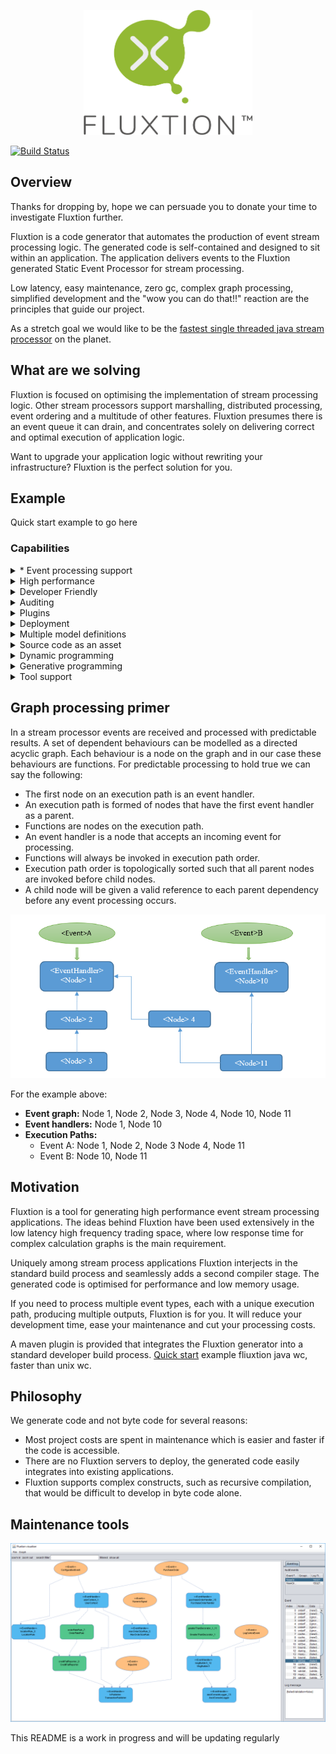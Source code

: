 <p align="center">
  <img width="270" height="200" src="images/Fluxtion_logo.png">
</p>

[![Build Status](https://travis-ci.org/v12technology/fluxtion.svg?branch=master)](https://travis-ci.org/v12technology/fluxtion)

## Overview
Thanks for dropping by, hope we can persuade you to donate your time to investigate Fluxtion further. 

Fluxtion is a code generator that automates the production of event stream processing logic. The generated code is self-contained and designed to sit within an application. The application delivers events to the Fluxtion generated Static Event Processor for stream processing.

Low latency, easy maintenance, zero gc, complex graph processing, simplified development and the "wow you can do that!!" reaction are the principles that guide our project. 

As a stretch goal we would like to be the [fastest single threaded java stream processor](https://github.com/v12technology/fluxtion-quickstart/blob/master/README.md#run) on the planet. 

## What are we solving
Fluxtion is focused on optimising the implementation of stream processing logic. Other stream processors support marshalling, distributed processing, event ordering and a multitude of other features. Fluxtion presumes there is an event queue it can drain, and concentrates solely on delivering correct and optimal execution of application logic. 

Want to upgrade your application logic without rewriting your infrastructure? Fluxtion is the perfect solution for you.

## Example
Quick start example to go here

### Capabilities
<details>
  <summary>*  Event processing support</summary>
  
*  
   * Batching or Streaming
   * Lifecycle – init, terminate, after event
   * Push and pull model
   * Configurable conditional branching
   * Handles complex graphs of thousands of nodes.
   * Event filtering
     * Event type
     * Event type and static annotation value
     * Event type and instance variable value
   * Parent change identification
   * Simple Integration of user functions
   * Stateful or stateless
</details>

<details>
  <summary>High performance</summary>
  
*   
   * Process hundreds of millions of events per second per core
   * Optimal pre-calculated execution path generation.
   * Zero gc
   * Cache optimised
   * JIT friendly code
   * Type inference, no auto-boxing primitive access.
</details>

<details>
  <summary>Developer Friendly</summary>
  
*  
   * Processing inference, no error prone separate graph description required.
   * Easy to use annotation based api for build-time.
   * Multi-language targets from one model, eg C++ processor from Java model.
   * Seamlessly integrate declarative and imperative processing in one processor.
   * Supports dependency injection.
  </details>

<details>
  <summary>Auditing</summary>
  
* 
   *  Auditors record event and node execution paths for post processing analysis.
   *  graphml and png are generated as well as code. 
   *  The graphml can be loaded into the visualiser for analysis.
   *  Audit records are in a structured machine friendly form. 
   *  Dynamic property tracing using reflection.
   *  Auditors can record performance for events and profile systems or individual nodes.
  </details>

<details>
  <summary>Plugins</summary>
  
*  
   * Text processing
   * Csv processing
   * Complex event processing joins, group by, aggregates, windows
   * Statistical functions
   * State machine
   * Functional support
  </details>

<details>
  <summary>Deployment</summary>
  
*  Deployment 
   * Designed to be embedded
   * Use within any java process from j2me to servers.
    </details>

<details>
  <summary>Multiple model definitions</summary>
  
*  
   * Imperative
   * Declarative
   * Dependency injection via annotation
   * Data driven configuration via yml, xml or spring.xml
   * Bespoke strategies
  </details>

<details>
  <summary>Source code as an asset</summary>
  
*  
   * Variable naming strategy for human readable code
   * Audit friendly, prevents runtime dynamism.
   * Simplifies problem resolution, no hidden libraries.
   * Explicit generated code combats concryption – encryption by configuration.
  </details>

<details>
  <summary>Dynamic programming</summary>
  
*  
   * Generated parsers
   * Optimised functions generated conditioned upon variants.
  </details>

<details>
  <summary>Generative programming</summary>
  
*  
   * Function generation
   * Type inference, no autoboxing for primitives.
   * Handler generation from processing inference.
   * Core template customisation.
   * Zero gc logger statically generated.
  </details>

<details>
  <summary>Tool support</summary>
  
*  
   * Maven plugin
   * GraphML xml output
   * Visualiser/analyser
  </details>


## Graph processing primer

In a stream processor events are received and processed with predictable results. A set of dependent behaviours can be modelled as a directed acyclic graph. Each behaviour is a node on the graph and in our case these behaviours are functions. For predictable processing to hold true we can say the following:

*  The first node on an execution path is an event handler.
*  An execution path is formed of nodes that have the first event handler as a parent.
*  Functions are nodes on the execution path.
*  An event handler is a node that accepts an incoming event for processing.
*  Functions will always be invoked in execution path order.
*  Execution path order is topologically sorted such that all parent nodes are invoked before child nodes.
*  A child node will be given a valid reference to each parent dependency before any event processing occurs.


![example graph](images/Execution_graph_paths.png)

For the example above:
*  **Event graph:** Node 1, Node 2, Node 3, Node 4, Node 10, Node 11
*  **Event handlers:** Node 1, Node 10
*  **Execution Paths:**
   * Event A: Node 1, Node 2, Node 3 Node 4, Node 11
   * Event B: Node 10, Node 11

## Motivation
Fluxtion is a tool for generating high performance event stream processing applications. 
The ideas behind Fluxtion have been used extensively in the low latency high 
frequency trading space, where low response time for complex calculation graphs 
is the main requirement.

Uniquely among stream process applications Fluxtion interjects in the standard build 
process and seamlessly adds a second compiler stage. The generated code is optimised
for performance and low memory usage. 

If you need to process multiple event types, each with a unique execution path,
producing multiple outputs, Fluxtion is for you. It will reduce your development
time, ease your maintenance and cut your processing costs.

A maven plugin is provided that integrates the Fluxtion generator into a standard developer build process. [Quick start](https://github.com/v12technology/fluxtion-quickstart/blob/master/README.md) example fliuxtion java wc, faster than unix wc.

## Philosophy
We generate code and not byte code for several reasons: 
* Most project costs are spent in maintenance which is easier and faster if the code is accessible. 
* There are no Fluxtion servers to deploy, the generated code easily integrates into existing applications.
* Fluxtion supports complex constructs, such as recursive compilation, that would be difficult to develop in byte code alone.


## Maintenance tools 

![Visualiser image](images/visualiser_1.png)

This README is a work in progress and will be updating regularly


